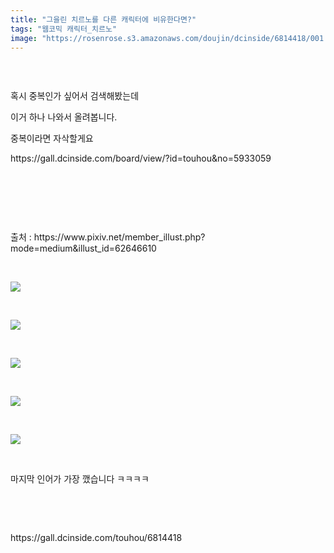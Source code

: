 ```yaml
---
title: "그을린 치르노를 다른 캐릭터에 비유한다면?"
tags: "웹코믹 캐릭터_치르노"
image: "https://rosenrose.s3.amazonaws.com/doujin/dcinside/6814418/001.jpg"
---
```

<div class="article">
<div style="overflow:hidden;">
<p><br/></p><p>혹시 중복인가 싶어서 검색해봤는데</p><p>이거 하나 나와서 올려봅니다.</p><p>중복이라면 자삭할게요</p><p>https://gall.dcinside.com/board/view/?id=touhou&amp;no=5933059<br/></p><p><br/></p><p><br/></p><p><br/></p><p>출처 : https://www.pixiv.net/member_illust.php?mode=medium&amp;illust_id=62646610</p><p><br/></p><p style="text-align: left;"><img src="{{ site.imgserver1 }}/dcinside/6814418/001.jpg"/></p><p><br/></p><p style="text-align: left;"><img src="{{ site.imgserver1 }}/dcinside/6814418/002.jpg"/></p><p><br/></p><p style="text-align: left;"><img src="{{ site.imgserver1 }}/dcinside/6814418/003.jpg"/></p><p><br/></p><p style="text-align: left;"><img src="{{ site.imgserver1 }}/dcinside/6814418/004.jpg"/></p><p><br/></p><p style="text-align: left;"><img src="{{ site.imgserver1 }}/dcinside/6814418/005.jpg"/></p><p style="text-align: left;"><br/></p><p style="text-align: left;">마지막 인어가 가장 깼습니다 ㅋㅋㅋㅋ</p><p><br/></p> </div></div>
<br/>
<p id="refer">https://gall.dcinside.com/touhou/6814418</p>
<br/>

